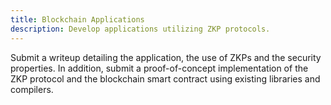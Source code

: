 ```yaml
---
title: Blockchain Applications
description: Develop applications utilizing ZKP protocols.
---
```


Submit a writeup detailing the application, the use of ZKPs and the security properties. In addition, submit a proof-of-concept implementation of the ZKP protocol and the blockchain smart contract using existing libraries and compilers.


